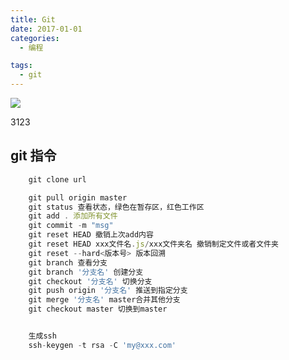 ```yaml
---
title: Git
date: 2017-01-01
categories:
  - 编程

tags:
  - git
---
```


![](https://cdn.jsdelivr.net/gh/levidc/blogImg/img/16.jpg)

<!-- more -->

3123

## git 指令

```js
    git clone url

    git pull origin master
    git status 查看状态，绿色在暂存区，红色工作区
    git add . 添加所有文件
    git commit -m "msg"
    git reset HEAD 撤销上次add内容
    git reset HEAD xxx文件名.js/xxx文件夹名 撤销制定文件或者文件夹
    git reset --hard<版本号> 版本回溯
    git branch 查看分支
    git branch '分支名' 创建分支
    git checkout '分支名' 切换分支
    git push origin '分支名' 推送到指定分支
    git merge '分支名' master合并其他分支
    git checkout master 切换到master


```

```js

    生成ssh
    ssh-keygen -t rsa -C 'my@xxx.com'
```
